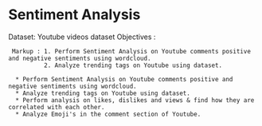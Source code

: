 # Sentiment Analysis
Dataset: Youtube videos dataset 
Objectives :
~~~
 Markup : 1. Perform Sentiment Analysis on Youtube comments positive and negative sentiments using wordcloud.
          2. Analyze trending tags on Youtube using dataset.
~~~
      * Perform Sentiment Analysis on Youtube comments positive and negative sentiments using wordcloud.
      * Analyze trending tags on Youtube using dataset.
      * Perform analysis on likes, dislikes and views & find how they are correlated with each other.
      * Analyze Emoji's in the comment section of Youtube.
